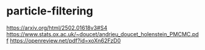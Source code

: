 # particle-filtering
https://arxiv.org/html/2502.01618v3#S4
https://www.stats.ox.ac.uk/~doucet/andrieu_doucet_holenstein_PMCMC.pdf
https://openreview.net/pdf?id=xoXn62FzD0
